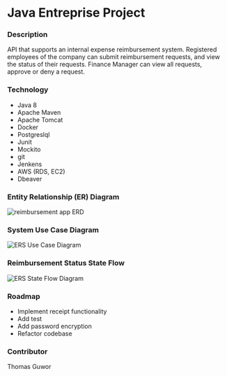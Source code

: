 # Java Entreprise Project

### Description
API that supports an internal expense reimbursement system. Registered employees of the company can submit reimbursement requests, and view the status of their requests. Finance Manager can view all requests, approve or deny a request.
### Technology
- Java 8
- Apache Maven
- Apache Tomcat
- Docker
- Postgreslql
- Junit
- Mockito
- git
- Jenkens
- AWS (RDS, EC2)
- Dbeaver

### Entity Relationship (ER) Diagram
![reimbursement app ERD](https://user-images.githubusercontent.com/29290107/189573258-c7dcb0f8-f2cc-4d35-be43-1824072645f0.png)

### System Use Case Diagram
![ERS Use Case Diagram](https://user-images.githubusercontent.com/29290107/189573578-d876dcdd-0f02-4cd0-9fb3-be291cdc3b16.png)

### Reimbursement Status State Flow
![ERS State Flow Diagram](https://user-images.githubusercontent.com/29290107/189573703-65538ef8-28ea-4757-88ce-42a2bf3810f6.png)

### Roadmap
- Implement receipt functionality
- Add test
- Add password encryption
- Refactor codebase

### Contributor
Thomas Guwor